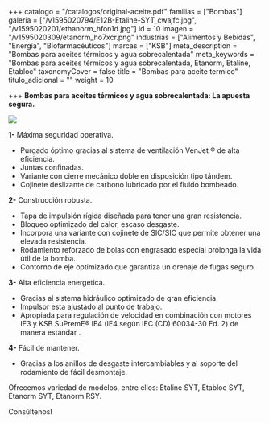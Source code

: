 +++
catalogo = "/catalogos/original-aceite.pdf"
familias = ["Bombas"]
galeria = ["/v1595020794/E12B-Etaline-SYT_cwajfc.jpg", "/v1595020201/ethanorm_hfon1d.jpg"]
id = 10
imagen = "/v1595020309/etanorm_ho7xcr.png"
industrias = ["Alimentos y Bebidas", "Energía", "Biofarmacéuticos"]
marcas = ["KSB"]
meta_description = "Bombas para aceites térmicos y agua sobrecalentada"
meta_keywords = "Bombas para aceites térmicos y agua sobrecalentada, Etanorm, Etaline, Etabloc"
taxonomyCover = false
title = "Bombas para aceite termico"
titulo_adicional = ""
weight = 10

+++
**Bombas para aceites térmicos y agua sobrecalentada: La apuesta segura.**

![](https://res.cloudinary.com/novatec/v1595020368/dentro_pn9oj3.png)

**1-** Máxima seguridad operativa.

* Purgado óptimo gracias al sistema de ventilación VenJet ® de alta eficiencia. 
*  Juntas confinadas. 
* Variante con cierre mecánico doble en disposición tipo tándem. 
*  Cojinete deslizante de carbono lubricado por el fluido bombeado.

**2-** Construcción robusta.

* Tapa de impulsión rígida diseñada para tener una gran resistencia. 
* Bloqueo optimizado del calor, escaso desgaste. 
* Incorpora una variante con cojinete de SIC/SIC que permite obtener una elevada resistencia. 
*  Rodamiento reforzado de bolas con engrasado especial prolonga la vida útil de la bomba. 
*  Contorno de eje optimizado que garantiza un drenaje de fugas seguro.

**3-** Alta eficiencia energética.

* Gracias al sistema hidráulico optimizado de gran eficiencia.
* Impulsor esta ajustado al punto de trabajo. 
* Apropiada para regulación de velocidad en combinación con motores IE3 y KSB SuPremE® IE4 (IE4 según IEC (CD) 60034-30 Ed. 2) de manera estándar .

 **4-** Fácil de mantener.

* Gracias a los anillos de desgaste intercambiables y al soporte del rodamiento de fácil desmontaje.

Ofrecemos variedad de modelos, entre ellos: Etaline SYT, Etabloc SYT, Etanorm SYT, Etanorm RSY.

Consúltenos! 